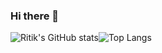 ### Hi there 👋
![Ritik's GitHub stats](https://github-readme-stats.vercel.app/api?username=Ritik4388&show_icons=true&theme=gotham&bg_color=00000000)![Top Langs](https://github-readme-stats.vercel.app/api/top-langs/?username=Ritik4388&layout=compact&show_icons=true&theme=gotham&bg_color=00000000)

<!--
**Ritik4388/Ritik4388** is a ✨ _special_ ✨ repository because its `README.md` (this file) appears on your GitHub profile.

Here are some ideas to get you started:

- 🔭 I’m currently working on ...
- 🌱 I’m currently learning ...
- 👯 I’m looking to collaborate on ...
- 🤔 I’m looking for help with ...
- 💬 Ask me about ...
- 📫 How to reach me: ...
- 😄 Pronouns: ...
- ⚡ Fun fact: ...
-->
